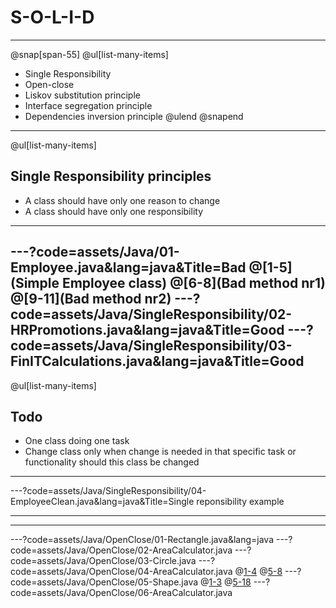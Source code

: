 
# S-O-L-I-D
---
@snap[span-55]
@ul[list-many-items]
- Single Responsibility
- Open-close
- Liskov substitution principle
- Interface segregation principle
- Dependencies inversion principle
@ulend
@snapend
---
@ul[list-many-items]
## Single Responsibility principles
- A class should have only one reason to change
- A class should have only one responsibility
---
---?code=assets/Java/01-Employee.java&lang=java&Title=Bad
@[1-5](Simple Employee class)
@[6-8](Bad method nr1)
@[9-11](Bad method nr2)
---?code=assets/Java/SingleResponsibility/02-HRPromotions.java&lang=java&Title=Good
---?code=assets/Java/SingleResponsibility/03-FinITCalculations.java&lang=java&Title=Good
---
@ul[list-many-items]
## Todo
- One class doing one task
- Change class only when change is needed in that specific task or functionality should this class be changed
---
---?code=assets/Java/SingleResponsibility/04-EmployeeClean.java&lang=java&Title=Single reponsibility example

---

---
---?code=assets/Java/OpenClose/01-Rectangle.java&lang=java
---?code=assets/Java/OpenClose/02-AreaCalculator.java
---?code=assets/Java/OpenClose/03-Circle.java
---?code=assets/Java/OpenClose/04-AreaCalculator.java
@[1-4](modification)
@[5-8](modification)
---?code=assets/Java/OpenClose/05-Shape.java
@[1-3](interface)
@[5-18](shapes)
---?code=assets/Java/OpenClose/06-AreaCalculator.java

